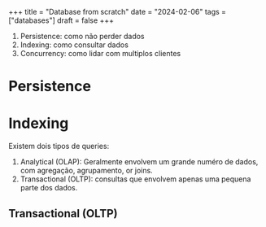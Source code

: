 +++
title = "Database from scratch"
date = "2024-02-06"
tags = ["databases"]
draft = false
+++

1. Persistence: como não perder dados
2. Indexing: como consultar dados
3. Concurrency: como lidar com multiplos clientes

# Persistence

# Indexing
Existem dois tipos de queries:
1. Analytical (OLAP): Geralmente envolvem um grande numéro de dados, com agregação, agrupamento, or joins.
2. Transactional (OLTP): consultas que envolvem apenas uma pequena parte dos dados.

## Transactional (OLTP)
